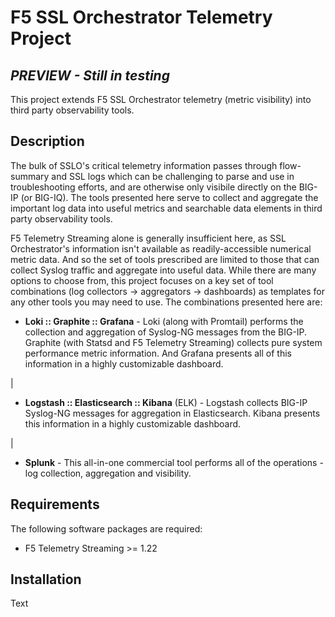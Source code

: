 # F5 SSL Orchestrator Telemetry Project
## _PREVIEW - Still in testing_

This project extends F5 SSL Orchestrator telemetry (metric visibility) into third party observability tools. 

## Description
The bulk of SSLO's critical telemetry information passes through flow-summary and SSL logs which can be challenging to parse and use in troubleshooting efforts, and are otherwise only visibile directly on the BIG-IP (or BIG-IQ). The tools presented here serve to collect and aggregate the important log data into useful metrics and searchable data elements in third party observability tools.

F5 Telemetry Streaming alone is generally insufficient here, as SSL Orchestrator's information isn't available as readily-accessible numerical metric data. And so the set of tools prescribed are limited to those that can collect Syslog traffic and aggregate into useful data. While there are many options to choose from, this project focuses on a key set of tool combinations (log collectors -> aggregators -> dashboards) as templates for any other tools you may need to use. The combinations presented here are:

- **Loki :: Graphite :: Grafana** - Loki (along with Promtail) performs the collection and aggregation of Syslog-NG messages from the BIG-IP. Graphite (with Statsd and F5 Telemetry Streaming) collects pure system performance metric information. And Grafana presents all of this information in a highly customizable dashboard.

|

- **Logstash :: Elasticsearch :: Kibana** (ELK) - Logstash collects BIG-IP Syslog-NG messages for aggregation in Elasticsearch. Kibana presents this information in a highly customizable dashboard.

|

- **Splunk** - This all-in-one commercial tool performs all of the operations - log collection, aggregation and visibility.



## Requirements
The following software packages are required:

- F5 Telemetry Streaming >= 1.22

## Installation
Text

